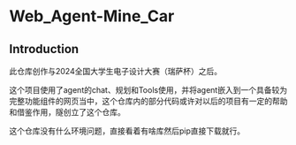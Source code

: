 # Web_Agent-Mine_Car

## Introduction

此仓库创作与2024全国大学生电子设计大赛（瑞萨杯）之后。

这个项目使用了agent的chat、规划和Tools使用，并将agent嵌入到一个具备较为完整功能组件的网页当中，这个仓库内的部分代码或许对以后的项目有一定的帮助和借鉴作用，隧创立了这个仓库。

这个仓库没有什么环境问题，直接看着有啥库然后pip直接下载就行。
